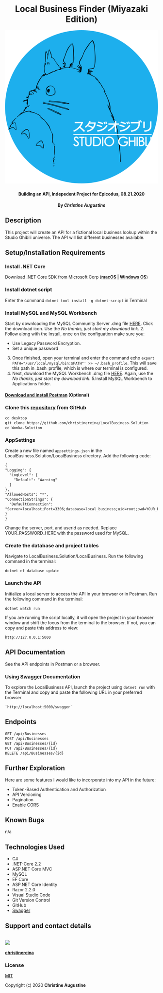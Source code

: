 # <h1 align = "center"> Local Business Finder (Miyazaki Edition)

<div align="center">

![Preview](miyazaki_preview.png)
</div>

##### <h4 align = "center">  Building an API, Indepedent Project for Epicodus, 08.21.2020

#### <h4 align = "center"> By _**Christine Augustine**_


## Description

This project will create an API for a fictional local business lookup within the Studio Ghibili universe. The API will list different businesses available.  

## Setup/Installation Requirements 

### Install .NET Core 

Download .NET Core SDK from Microsoft Corp  (**[macOS](https://dotnet.microsoft.com/download/dotnet-core/thank-you/sdk-2.2.106-macos-x64-installer) | [Windows OS](https://dotnet.microsoft.com/download/dotnet-core/thank-you/sdk-2.2.203-windows-x64-installer)**)

### Install dotnet script

Enter the command `dotnet tool install -g dotnet-script` in Terminal 

### Install MySQL and MySQL Workbench

Start by downloading the MySQL Community Server .dmg file [HERE](https://dev.mysql.com/downloads/file/?id=484914). Click the download icon. Use the *No thanks, just start my download link*.
2. Follow along with the Install, once on the configuation make sure you:
- Use Legacy Password Encryption.
- Set a unique password
3. Once finished, open your terminal and enter the command echo `export PATH="/usr/local/mysql/bin:$PATH"' >> ~/.bash_profile`. This will save this path in .bash_profile, which is where our terminal is configured.
4. Next, download the MySQL Workbench .dmg file [HERE](https://dev.mysql.com/downloads/file/?id=484391). Again, use the *No thanks, just start my download link*.
5.Install MySQL Workbench to Applications folder.

#### [Download and install Postman](https://www.postman.com/downloads/)  (Optional) 

### Clone this [repository](https://github.com/christinereina/LocalBusiness.Solution) from GitHub
```
cd desktop
git clone https://github.com/christinereina/LocalBusiness.Solution
cd Wonka.Solution
```

### AppSettings

 Create a new file named `appsettings.json` in the LocalBusiness.Solution/LocalBusiness directory. Add the following code:
  
  ```
{
  "Logging": {
    "LogLevel": {
      "Default": "Warning"
    }
  },
  "AllowedHosts": "*",
  "ConnectionStrings": {
    "DefaultConnection": "Server=localhost;Port=3306;database=local_business;uid=root;pwd=YOUR_PASSWORD_HERE;"
  }
}
  ```
Change the server, port, and userid as needed. Replace YOUR_PASSWORD_HERE with the password used for MySQL.

### Create the database and project tables

Navigate to LocalBusiness.Solution/LocalBusiness. Run the following command in the terminal:

```
dotnet ef database update
```
### Launch the API

Initialize a local server to access the API in your browser or in Postman. Run the following command in the terminal:

```
dotnet watch run
```

If you are running the script locally, it will open the project in your browser window and shift the focus from the terminal to the browser. If not, you can copy and paste this address to view:

```
http://127.0.0.1:5000
```

## API Documentation

See the API endpoints in Postman or a browser.

### Using [Swagger](https://swagger.io/) Documentation
To explore the LocalBusiness API, launch the project using `dotnet run` with the Terminal and copy and paste the following URL in your preferred browser

```
`http://localhost:5000/swagger`
```

## Endpoints

```
GET /api/Businesses
POST /api/Businesses
GET /api/Businesses/{id}
PUT /api/Businesses/{id}
DELETE /api/Businesses/{id}
```

## Further Exploration 

Here are some features I would like to incorporate into my API in the future:

* Token-Based Authentication and Authorization
* API Versioning
* Pagination
* Enable CORS

## Known Bugs

n/a

## Technologies Used

* C# 
* .NET-Core 2.2
* ASP.NET Core MVC
* MySQL
* EF Core
* ASP.NET Core Identity
* Razor 2.2.0
* Visual Studio Code
* Git Version Control 
* GitHub
* [Swagger](https://swagger.io/)


## Support and contact details

<p>
    <br>
    <a href="https://github.com/christinereina">
        <img src="https://avatars3.githubusercontent.com/u/59573479?s=60&v=4">
    </a>
    </p>
    <p>
        <a href="https://github.com/christinereina">
            <strong>christinereina</strong>
        </a>
</p>

### License

[MIT](https://mit-license.org/)

Copyright (c) 2020 **Christine Augustine**